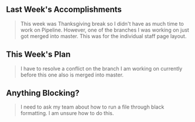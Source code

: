 ## Last Week's Accomplishments

> This week was Thanksgiving break so I didn't have as much time to work on Pipeline. However, one of the branches I was working on just got merged into master. This was for the individual staff page layout.

## This Week's Plan

> I have to resolve a conflict on the branch I am working on currently before this one also is merged into master.

## Anything Blocking?

> I need to ask my team about how to run a file through black formatting. I am unsure how to do this.
